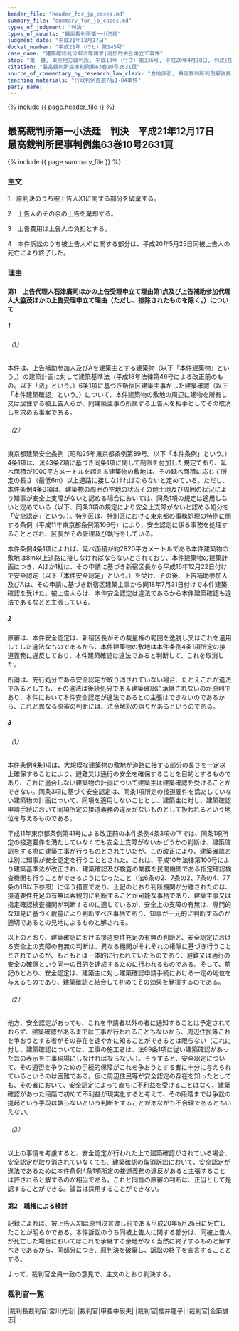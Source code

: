 ```yaml
---
header_file: "header_for_jp_cases.md"
summary_file: "summary_for_jp_cases.md"
types_of_judgment: "判決"
types_of_courts: "最高裁判所第一小法廷"
judgment_date: "平成21年12月17日"
docket_number: "平成21年（行ヒ）第145号"
case_name: "建築確認処分取消等請求|追加的併合申立て事件"
step: "第一審, 東京地方裁判所, 平成19年（行ウ）第336号, 平成20年4月18日, 判決|控訴審, 東京高等裁判所, 平成20年（行コ）第217号, 平成21年1月14日, 判決"
citation: "最高裁判所民事判例集63巻10号2631頁"
source_of_commentary_by_research_law_clerk: "倉地康弘, 最高裁判所判例解説民事篇平成21年度960頁|倉地康弘, 法曹時報64巻1号195頁"
teaching_materials: "行政判例百選7版1-84事件"
party_name:
---
```


{% include {{ page.header_file }}  %}

## 最高裁判所第一小法廷　判決　平成21年12月17日　最高裁判所民事判例集63巻10号2631頁

{% include {{ page.summary_file }}  %}








### 主文



1　原判決のうち被上告人X1に関する部分を破棄する。

2　上告人のその余の上告を棄却する。

3　上告費用は上告人の負担とする。

4　本件訴訟のうち被上告人X1に関する部分は、平成20年5月25日同被上告人の死亡により終了した。





### 理由



#### 第1　上告代理人石津廣司ほかの上告受理申立て理由第1点及び上告補助参加代理人大脇茂ほかの上告受理申立て理由（ただし、排除されたものを除く。）について

##### 1

###### （1）

本件は、上告補助参加人及びAを建築主とする建築物（以下「本件建築物」という。）の建築計画に対して建築基準法（平成18年法律第46号による改正前のもの。以下「法」という。）6条1項に基づき新宿区建築主事がした建築確認（以下「本件建築確認」という。）について、本件建築物の敷地の周辺に建物を所有し又は居住する被上告人らが、同建築主事の所属する上告人を相手としてその取消しを求める事案である。

###### （2）

東京都建築安全条例（昭和25年東京都条例第89号。以下「本件条例」という。）4条1項は、法43条2項に基づき同条1項に関して制限を付加した規定であり、延べ面積が1000平方メートルを超える建築物の敷地は、その延べ面積に応じて所定の長さ（最低6m）以上道路に接しなければならないと定めている。ただし、本件条例4条3項は、建築物の周囲の空地の状況その他土地及び周囲の状況により知事が安全上支障がないと認める場合においては、同条1項の規定は適用しないと定めている（以下、同条3項の規定により安全上支障がないと認める処分を「安全認定」という。）。特別区は、特別区における東京都の事務処理の特例に関する条例（平成11年東京都条例第106号）により、安全認定に係る事務を処理することとされ、区長がその管理及び執行をしている。

本件条例4条1項によれば、延べ面積が約2820平方メートルである本件建築物の敷地は8m以上道路に接しなければならないとされており、本件建築物の建築計画につき、Aほか1社は、その申請に基づき新宿区長から平成16年12月22日付けで安全認定（以下「本件安全認定」という。）を受け、その後、上告補助参加人及びAは、その申請に基づき新宿区建築主事から同18年7月31日付けで本件建築確認を受けた。被上告人らは、本件安全認定は違法であるから本件建築確認も違法であるなどと主張している。

##### 2

原審は、本件安全認定は、新宿区長がその裁量権の範囲を逸脱し又はこれを濫用してした違法なものであるから、本件建築物の敷地は本件条例4条1項所定の接道義務に違反しており、本件建築確認は違法であると判断して、これを取消した。

所論は、先行処分である安全認定が取り消されていない場合、たとえこれが違法であるとしても、その違法は後続処分である建築確認に承継されないのが原則であり、本件において本件安全認定が違法であるとの主張はできないのであるから、これと異なる原審の判断には、法令解釈の誤りがあるというのである。

##### 3

###### （1）

本件条例4条1項は、大規模な建築物の敷地が道路に接する部分の長さを一定以上確保することにより、避難又は通行の安全を確保することを目的とするものであり、これに適合しない建築物の計画について建築主は建築確認を受けることができない。同条3項に基づく安全認定は、同条1項所定の接道要件を満たしていない建築物の計画について、同項を適用しないこととし、建築主に対し、建築確認申請手続において同項所定の接道義務の違反がないものとして扱われるという地位を与えるものである。

平成11年東京都条例第41号による改正前の本件条例4条3項の下では、同条1項所定の接道要件を満たしていなくても安全上支障がないかどうかの判断は、建築確認をする際に建築主事が行うものとされていたが、この改正により、建築確認とは別に知事が安全認定を行うこととされた。これは、平成10年法律第100号により建築基準法が改正され、建築確認及び検査の業務を民間機関である指定確認検査機関も行うことができるようになったこと（法6条の2、7条の2、7条の4、77条の18以下参照）に伴う措置であり、上記のとおり判断機関が分離されたのは、接道要件充足の有無は客観的に判断することが可能な事柄であり、建築主事又は指定確認検査機関が判断するのに適しているが、安全上の支障の有無は、専門的な知見に基づく裁量により判断すべき事柄であり、知事が一元的に判断するのが適切であるとの見地によるものと解される。

以上のとおり、建築確認における接道要件充足の有無の判断と、安全認定における安全上の支障の有無の判断は、異なる機関がそれぞれの権限に基づき行うこととされているが、もともとは一体的に行われていたものであり、避難又は通行の安全の確保という同一の目的を達成するために行われるものである。そして、前記のとおり、安全認定は、建築主に対し建築確認申請手続における一定の地位を与えるものであり、建築確認と結合して初めてその効果を発揮するのである。

###### （2）

他方、安全認定があっても、これを申請者以外の者に通知することは予定されておらず、建築確認があるまでは工事が行われることもないから、周辺住民等これを争おうとする者がその存在を速やかに知ることができるとは限らない（これに対し、建築確認については、工事の施工者は、法89条1項に従い建築確認があった旨の表示を工事現場にしなければならない。）。そうすると、安全認定について、その適否を争うための手続的保障がこれを争おうとする者に十分に与えられているというのは困難である。仮に周辺住民等が安全認定の存在を知ったとしても、その者において、安全認定によって直ちに不利益を受けることはなく、建築確認があった段階で初めて不利益が現実化すると考えて、その段階までは争訟の提起という手段は執らないという判断をすることがあながち不合理であるともいえない。

###### （3）

以上の事情を考慮すると、安全認定が行われた上で建築確認がされている場合、安全認定が取り消されていなくても、建築確認の取消訴訟において、安全認定が違法であるために本件条例4条1項所定の接道義務の違反があると主張することは許されると解するのが相当である。これと同旨の原審の判断は、正当として是認することができる。論旨は採用することができない。

#### 第2　職権による検討

記録によれば、被上告人X1は原判決言渡し前である平成20年5月25日に死亡したことが明らかである。本件訴訟のうち同被上告人に関する部分は、同被上告人が死亡した場合においてはこれを承継する余地がなく当然に終了するものと解すべきであるから、同部分につき、原判決を破棄し、訴訟の終了を宣言することとする。

よって、裁判官全員一致の意見で、主文のとおり判決する。

### 裁判官一覧

|裁判長裁判官|宮川光治|
|裁判官|甲斐中辰夫|
|裁判官|櫻井龍子|
|裁判官|金築誠志|

